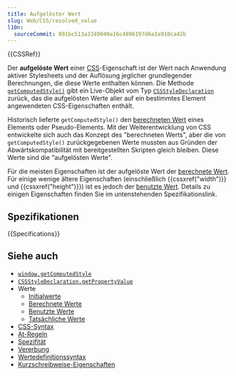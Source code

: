```yaml
---
title: Aufgelöster Wert
slug: Web/CSS/resolved_value
l10n:
  sourceCommit: 891bc513a3349040a16c4896197d6a3a910ca42b
---
```


{{CSSRef}}

Der **aufgelöste Wert** einer [CSS](/de/docs/Web/CSS)-Eigenschaft ist der Wert nach Anwendung aktiver Stylesheets und der Auflösung jeglicher grundlegender Berechnungen, die diese Werte enthalten können. Die Methode [`getComputedStyle()`](/de/docs/Web/API/Window/getComputedStyle) gibt ein Live-Objekt vom Typ [`CSSStyleDeclaration`](/de/docs/Web/API/CSSStyleDeclaration) zurück, das die aufgelösten Werte aller auf ein bestimmtes Element angewendeten CSS-Eigenschaften enthält.

Historisch lieferte `getComputedStyle()` den [berechneten Wert](/de/docs/Web/CSS/CSS_cascade/computed_value) eines Elements oder Pseudo-Elements. Mit der Weiterentwicklung von CSS entwickelte sich auch das Konzept des "berechneten Werts", aber die von `getComputedStyle()` zurückgegebenen Werte mussten aus Gründen der Abwärtskompatibilität mit bereitgestellten Skripten gleich bleiben. Diese Werte sind die "aufgelösten Werte".

Für die meisten Eigenschaften ist der aufgelöste Wert der [berechnete Wert](/de/docs/Web/CSS/CSS_cascade/computed_value). Für einige wenige ältere Eigenschaften (einschließlich {{cssxref("width")}} und {{cssxref("height")}}) ist es jedoch der [benutzte Wert](/de/docs/Web/CSS/CSS_cascade/used_value). Details zu einigen Eigenschaften finden Sie im untenstehenden Spezifikationslink.

## Spezifikationen

{{Specifications}}

## Siehe auch

- [`window.getComputedStyle`](/de/docs/Web/API/Window/getComputedStyle)
- [`CSSStyleDeclaration.getPropertyValue`](/de/docs/Web/API/CSSStyleDeclaration/getPropertyValue)
- Werte
  - [Initialwerte](/de/docs/Web/CSS/CSS_cascade/initial_value)
  - [Berechnete Werte](/de/docs/Web/CSS/CSS_cascade/computed_value)
  - [Benutzte Werte](/de/docs/Web/CSS/CSS_cascade/used_value)
  - [Tatsächliche Werte](/de/docs/Web/CSS/CSS_cascade/actual_value)
- [CSS-Syntax](/de/docs/Web/CSS/CSS_syntax/Syntax)
- [At-Regeln](/de/docs/Web/CSS/CSS_syntax/At-rule)
- [Spezifität](/de/docs/Web/CSS/CSS_cascade/Specificity)
- [Vererbung](/de/docs/Web/CSS/CSS_cascade/Inheritance)
- [Wertedefinitionssyntax](/de/docs/Web/CSS/CSS_Values_and_Units/Value_definition_syntax)
- [Kurzschreibweise-Eigenschaften](/de/docs/Web/CSS/Shorthand_properties)
